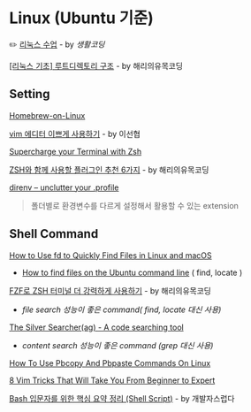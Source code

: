 # Linux \(Ubuntu 기준\)

✏️ [리눅스 수업](https://opentutorials.org/course/2598) - by _생활코딩_

[\[리눅스 기초\] 루트디렉토리 구조](https://medium.com/harrythegreat/리눅스-기초-루트디렉토리-구조-b3e4871af4b3) - by 해리의유목코딩

## Setting

[Homebrew-on-Linux](https://docs.brew.sh/Homebrew-on-Linux)

[vim 에디터 이쁘게 사용하기](https://medium.com/sunhyoups-story/vim-에디터-이쁘게-사용하기-5b6b8d546017) - by 이선협

[Supercharge your Terminal with Zsh](https://callstack.com/blog/supercharge-your-terminal-with-zsh/)

[ZSH와 함께 사용할 플러그인 추천 6가지](https://medium.com/harrythegreat/zsh%EC%99%80-%ED%95%A8%EA%BB%98-%EC%82%AC%EC%9A%A9%ED%95%A0-%ED%94%8C%EB%9F%AC%EA%B7%B8%EC%9D%B8-%EC%B6%94%EC%B2%9C-6%EA%B0%80%EC%A7%80-8f9b8b7f3c24) - by 해리의유목코딩

[direnv – unclutter your .profile](https://direnv.net/)

> 폴더별로 환경변수를 다르게 설정해서 활용할 수 있는 extension

## Shell Command

[How to Use fd to Quickly Find Files in Linux and macOS](https://www.maketecheasier.com/use-fd-find-files-linux-macos/)

*  [How to find files on the Ubuntu command line](https://vitux.com/how-to-find-files-on-the-ubuntu-command-line/) \( find, locate \)

[FZF로 ZSH 터미널 더 강력하게 사용하기](https://medium.com/harrythegreat/fzf로-zsh-터미널-더-강력하게-사용하기-730c20eb496b) - by 해리의유목코딩  
  -  _file search 성능이 좋은 command\( find, locate 대신 사용\)_

[The Silver Searcher\(ag\) - A code searching tool](https://github.com/ggreer/the_silver_searcher)  
  -  _content search 성능이 좋은 command \(grep 대신 사용\)_

[How To Use Pbcopy And Pbpaste Commands On Linux](https://www.ostechnix.com/how-to-use-pbcopy-and-pbpaste-commands-on-linux/)

[8 Vim Tricks That Will Take You From Beginner to Expert](https://medium.com/swlh/8-vim-tricks-that-will-take-you-from-beginner-to-expert-817ff4870245)

[Bash 입문자를 위한 핵심 요약 정리 \(Shell Script\)](https://blog.gaerae.com/2015/01/bash-hello-world.html) - by 개발자스럽다

